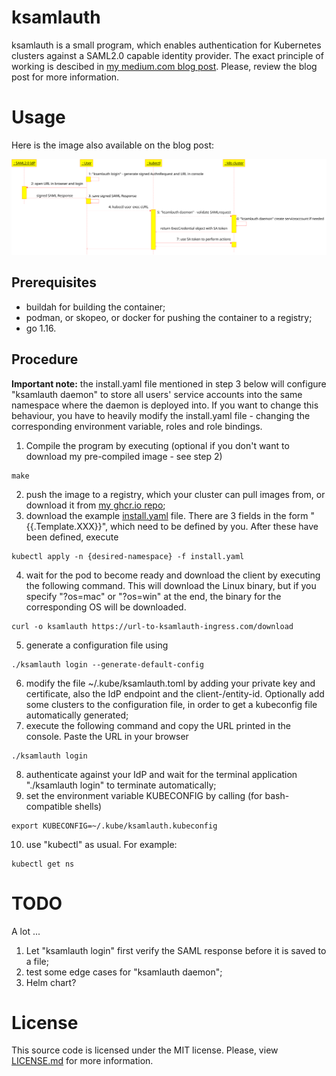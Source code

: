 # ksamlauth

ksamlauth is a small program, which enables authentication for Kubernetes clusters against a SAML2.0 capable identity provider. The exact principle of working is descibed in [my medium.com blog post](https://mihail-milev.medium.com/kubernetes-authentication-using-saml2-0-4167c0051ebe). Please, review the blog post for more information.

# Usage

Here is the image also available on the blog post:

![ksamlauth UML diagram](/assets/ksamlauth.png "ksamlauth UML diagram")

## Prerequisites

- buildah for building the container;
- podman, or skopeo, or docker for pushing the container to a registry;
- go 1.16.

## Procedure

**Important note:** the install.yaml file mentioned in step 3 below will configure "ksamlauth daemon" to store all users' service accounts into the same namespace where the daemon is deployed into. If you want to change this behaviour, you have to heavily modify the install.yaml file - changing the corresponding environment variable, roles and role bindings.

1. Compile the program by executing (optional if you don't want to download my pre-compiled image - see step 2)
```
make
```
2. push the image to a registry, which your cluster can pull images from, or download it from [my ghcr.io repo](https://github.com/mihail-milev/ksamlauth/pkgs/container/ksamlauth);
3. download the example [install.yaml](/assets/install.yaml) file. There are 3 fields in the form "{{.Template.XXX}}", which need to be defined by you. After these have been defined, execute
```
kubectl apply -n {desired-namespace} -f install.yaml
```
4. wait for the pod to become ready and download the client by executing the following command. This will download the Linux binary, but if you specify "?os=mac" or "?os=win" at the end, the binary for the corresponding OS will be downloaded.
```
curl -o ksamlauth https://url-to-ksamlauth-ingress.com/download
```
5. generate a configuration file using 
```
./ksamlauth login --generate-default-config
```
6. modify the file ~/.kube/ksamlauth.toml by adding your private key and certificate, also the IdP endpoint and the client-/entity-id. Optionally add some clusters to the configuration file, in order to get a kubeconfig file automatically generated;
7. execute the following command and copy the URL printed in the console. Paste the URL in your browser
```
./ksamlauth login
```
8. authenticate against your IdP and wait for the terminal application "./ksamlauth login" to terminate automatically;
9. set the environment variable KUBECONFIG by calling (for bash-compatible shells)
```
export KUBECONFIG=~/.kube/ksamlauth.kubeconfig
```
10. use "kubectl" as usual. For example: 
```
kubectl get ns
```

# TODO

A lot ...

1. Let "ksamlauth login" first verify the SAML response before it is saved to a file;
2. test some edge cases for "ksamlauth daemon";
3. Helm chart?

# License

This source code is licensed under the MIT license. Please, view [LICENSE.md](/LICENSE.md) for more information.